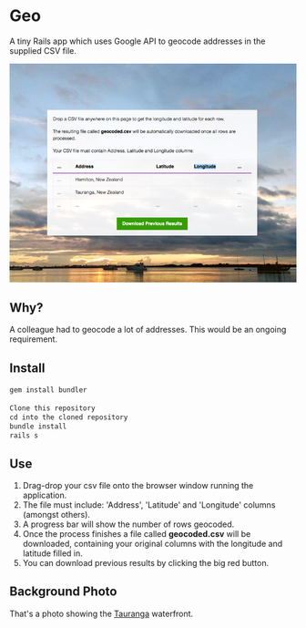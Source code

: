 # Geo

A tiny Rails app which uses Google API to geocode addresses in the supplied CSV file.

![Application screenshot](/screenshot_geo.jpg)

## Why?

A colleague had to geocode a lot of addresses. This would be an ongoing requirement.

## Install

```
gem install bundler

Clone this repository
cd into the cloned repository
bundle install
rails s
```

## Use

1. Drag-drop your csv file onto the browser window running the application.
2. The file must include: 'Address', 'Latitude' and 'Longitude' columns (amongst others).
3. A progress bar will show the number of rows geocoded.
4. Once the process finishes a file called **geocoded.csv** will be downloaded, containing your original columns with the longitude and latitude filled in.
5. You can download previous results by clicking the big red button.

## Background Photo

That's a photo showing the [Tauranga](https://goo.gl/maps/oPTfytTSwTK2) waterfront.
